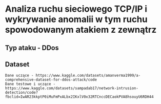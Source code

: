 # Analiza ruchu sieciowego TCP/IP i wykrywanie anomalii w tym ruchu spowodowanym atakiem z zewnątrz

## Typ ataku - DDos

## Dataset
    Dane uczące - https://www.kaggle.com/datasets/amanverma1999/a-comprehensive-dataset-for-ddos-attack/code
    Dane testowe i uczące - https://www.kaggle.com/datasets/sampadab17/network-intrusion-detection/code?fbclid=IwAR23kkptP0iMuFmPxALbx2IKxlV0x32RTCnccDECaokPVA8hsouyU6RDH44

    